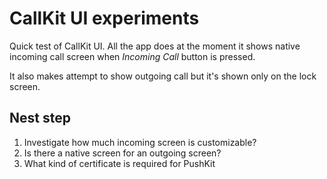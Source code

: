 # CallKit UI experiments 

Quick test of CallKit UI. All the app does at the moment it shows native incoming call screen when *Incoming Call* button is pressed.

It also makes attempt to show outgoing call but it's shown only on the lock screen.


## Nest step

1. Investigate how much incoming screen is customizable?
2. Is there a native screen for an outgoing screen?
3. What kind of certificate is required for PushKit

